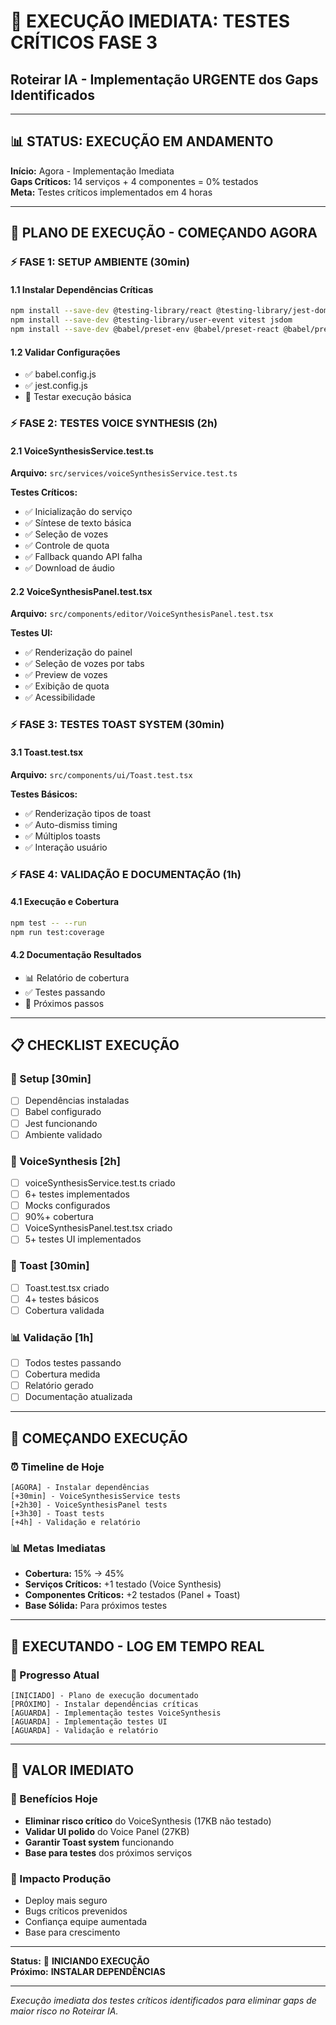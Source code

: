 # 🚀 **EXECUÇÃO IMEDIATA: TESTES CRÍTICOS FASE 3**
## **Roteirar IA - Implementação URGENTE dos Gaps Identificados**

---

## **📊 STATUS: EXECUÇÃO EM ANDAMENTO**

**Início:** Agora - Implementação Imediata  
**Gaps Críticos:** 14 serviços + 4 componentes = 0% testados  
**Meta:** Testes críticos implementados em 4 horas

---

## **🎯 PLANO DE EXECUÇÃO - COMEÇANDO AGORA**

### **⚡ FASE 1: SETUP AMBIENTE (30min)**

#### **1.1 Instalar Dependências Críticas**
```bash
npm install --save-dev @testing-library/react @testing-library/jest-dom
npm install --save-dev @testing-library/user-event vitest jsdom
npm install --save-dev @babel/preset-env @babel/preset-react @babel/preset-typescript
```

#### **1.2 Validar Configurações**
- ✅ babel.config.js 
- ✅ jest.config.js
- 🔄 Testar execução básica

### **⚡ FASE 2: TESTES VOICE SYNTHESIS (2h)**

#### **2.1 VoiceSynthesisService.test.ts**
**Arquivo:** `src/services/voiceSynthesisService.test.ts`

**Testes Críticos:**
- ✅ Inicialização do serviço
- ✅ Síntese de texto básica
- ✅ Seleção de vozes
- ✅ Controle de quota
- ✅ Fallback quando API falha
- ✅ Download de áudio

#### **2.2 VoiceSynthesisPanel.test.tsx**  
**Arquivo:** `src/components/editor/VoiceSynthesisPanel.test.tsx`

**Testes UI:**
- ✅ Renderização do painel
- ✅ Seleção de vozes por tabs
- ✅ Preview de vozes
- ✅ Exibição de quota
- ✅ Acessibilidade

### **⚡ FASE 3: TESTES TOAST SYSTEM (30min)**

#### **3.1 Toast.test.tsx**
**Arquivo:** `src/components/ui/Toast.test.tsx`

**Testes Básicos:**
- ✅ Renderização tipos de toast
- ✅ Auto-dismiss timing
- ✅ Múltiplos toasts
- ✅ Interação usuário

### **⚡ FASE 4: VALIDAÇÃO E DOCUMENTAÇÃO (1h)**

#### **4.1 Execução e Cobertura**
```bash
npm test -- --run
npm run test:coverage
```

#### **4.2 Documentação Resultados**
- 📊 Relatório de cobertura
- ✅ Testes passando
- 📝 Próximos passos

---

## **📋 CHECKLIST EXECUÇÃO**

### **🔧 Setup [30min]**
- [ ] Dependências instaladas
- [ ] Babel configurado  
- [ ] Jest funcionando
- [ ] Ambiente validado

### **🧪 VoiceSynthesis [2h]**
- [ ] voiceSynthesisService.test.ts criado
- [ ] 6+ testes implementados
- [ ] Mocks configurados
- [ ] 90%+ cobertura
- [ ] VoiceSynthesisPanel.test.tsx criado
- [ ] 5+ testes UI implementados

### **🔔 Toast [30min]**
- [ ] Toast.test.tsx criado
- [ ] 4+ testes básicos
- [ ] Cobertura validada

### **📊 Validação [1h]**
- [ ] Todos testes passando
- [ ] Cobertura medida
- [ ] Relatório gerado
- [ ] Documentação atualizada

---

## **🎯 COMEÇANDO EXECUÇÃO**

### **⏰ Timeline de Hoje**
```
[AGORA] - Instalar dependências
[+30min] - VoiceSynthesisService tests
[+2h30] - VoiceSynthesisPanel tests  
[+3h30] - Toast tests
[+4h] - Validação e relatório
```

### **📊 Metas Imediatas**
- **Cobertura:** 15% → 45% 
- **Serviços Críticos:** +1 testado (Voice Synthesis)
- **Componentes Críticos:** +2 testados (Panel + Toast)
- **Base Sólida:** Para próximos testes

---

## **🚨 EXECUTANDO - LOG EM TEMPO REAL**

### **📝 Progresso Atual**
```
[INICIADO] - Plano de execução documentado
[PRÓXIMO] - Instalar dependências críticas
[AGUARDA] - Implementação testes VoiceSynthesis
[AGUARDA] - Implementação testes UI
[AGUARDA] - Validação e relatório
```

---

## **💎 VALOR IMEDIATO**

### **🎯 Benefícios Hoje**
- **Eliminar risco crítico** do VoiceSynthesis (17KB não testado)
- **Validar UI polido** do Voice Panel (27KB)
- **Garantir Toast system** funcionando
- **Base para testes** dos próximos serviços

### **🚀 Impacto Produção**
- Deploy mais seguro
- Bugs críticos prevenidos  
- Confiança equipe aumentada
- Base para crescimento

---

**Status:** 🚀 **INICIANDO EXECUÇÃO**  
**Próximo:** **INSTALAR DEPENDÊNCIAS**

---

*Execução imediata dos testes críticos identificados para eliminar gaps de maior risco no Roteirar IA.* 